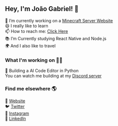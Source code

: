<!--
**JoaoGabriel-Lima/JoaoGabriel-Lima** is a ✨ _special_ ✨ repository because its `README.md` (this file) appears on your GitHub profile.

Here are some ideas to get you started:

- 🔭 I’m currently working on ...
- 🌱 I’m currently learning ...
- 👯 I’m looking to collaborate on ...
- 🤔 I’m looking for help with ...
- 💬 Ask me about ...
- 📫 How to reach me: ...
- 😄 Pronouns: ...
- ⚡ Fun fact: ...
-->
## Hey, I'm João Gabriel! 👋
<!--### Hellooo! 👋 Welcome to my profile-->

🔭 I’m currently working on a <a href="http://mineup.great-site.net/" target='_blank'>Minecraft Server Website</a> </br>
😄 I really like to learn </br>
📫 How to reach me: <a href="https://discord.gg/UkVG82A" target='_blank'>Click Here</a></br>
📚 I’m Currently studying React Native and Node.js </br>
🌍 And I also like to travel </br>

### What I'm working on 👨‍💻
📱 Building a AI Code Editor in Python </br>
You can watch me building at my <a href="https://discord.gg/UkVG82A" target='_blank'>Discord server</a>

### Find me elsewhere 🌎
🚀 <a href="#">Website</a> </br>
🐦 <a href="#">Twitter</a> </br>
📸 <a href="#">Instagram</a> </br>
💼 <a href="#">LinkedIn</a> </br>
